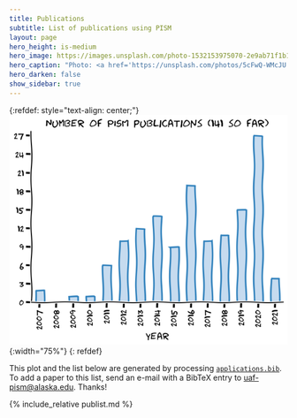 ```yaml
---
title: Publications
subtitle: List of publications using PISM
layout: page
hero_height: is-medium
hero_image: https://images.unsplash.com/photo-1532153975070-2e9ab71f1b14
hero_caption: "Photo: <a href='https://unsplash.com/photos/5cFwQ-WMcJU'>A. Spratt / Unsplash</a>"
hero_darken: false
show_sidebar: true
---
```


{:refdef: style="text-align: center;"}
![Number of published PISM applications per year](/img/pism_publications.png){:width="75%"}
{: refdef}

This plot and the list below are generated by processing
[`applications.bib`](https://github.com/pism/pism.github.io/blob/main/publications/applications.bib).
To add a paper to this list, send an e-mail with a BibTeX entry to
[uaf-pism@alaska.edu](mailto:uaf-pism@alaska.edu). Thanks!

{% include_relative publist.md %}



